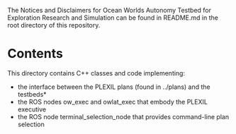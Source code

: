 The Notices and Disclaimers for Ocean Worlds Autonomy Testbed for Exploration
Research and Simulation can be found in README.md in the root directory of
this repository.

Contents
========

This directory contains C++ classes and code implementing:

 - the interface between the PLEXIL plans (found in ../plans) and the testbeds*
 - the ROS nodes ow_exec and owlat_exec that embody the PLEXIL executive
 - the ROS node terminal_selection_node that provides command-line plan selection
 
